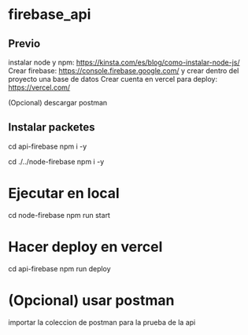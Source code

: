 ﻿# firebase_api
## Previo
instalar node y npm: https://kinsta.com/es/blog/como-instalar-node-js/
Crear firebase: https://console.firebase.google.com/
y crear dentro del proyecto una base de datos
Crear cuenta en vercel para deploy: https://vercel.com/

(Opcional) descargar postman

## Instalar packetes
cd api-firebase
npm i -y

cd ./../node-firebase
npm i -y

# Ejecutar en local
cd node-firebase
npm run start

# Hacer deploy en vercel
cd api-firebase
npm run deploy

# (Opcional) usar postman
importar la coleccion de postman para la prueba de la api
